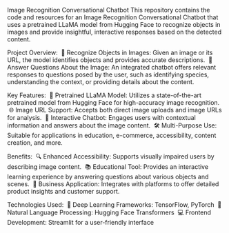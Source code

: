 Image Recognition Conversational Chatbot
This repository contains the code and resources for an Image Recognition Conversational Chatbot that uses a pretrained LLaMA model from Hugging Face to recognize objects in images and provide insightful, interactive responses based on the detected content.




Project Overview:
 🚀 Recognize Objects in Images: Given an image or its URL, the model identifies objects and provides accurate descriptions.
 💬 Answer Questions About the Image: An integrated chatbot offers relevant responses to questions posed by the user, such as identifying species, understanding the context, or providing details about the content.

Key Features:
 🌟 Pretrained LLaMA Model: Utilizes a state-of-the-art pretrained model from Hugging Face for high-accuracy image recognition.
 🌐 Image URL Support: Accepts both direct image uploads and image URLs for analysis.
 🤖 Interactive Chatbot: Engages users with contextual information and answers about the image content.
 🛠️ Multi-Purpose Use: Suitable for applications in education, e-commerce, accessibility, content creation, and more.

Benefits:
 🔍 Enhanced Accessibility: Supports visually impaired users by describing image content.
 📚 Educational Tool: Provides an interactive learning experience by answering questions about various objects and scenes.
 🏬 Business Application: Integrates with platforms to offer detailed product insights and customer support.

Technologies Used:
 🧠 Deep Learning Frameworks: TensorFlow, PyTorch
 📝 Natural Language Processing: Hugging Face Transformers
 💻 Frontend Development: Streamlit for a user-friendly interface
